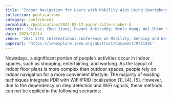 ```yaml
---
title: "Indoor Navigation for Users with Mobility Aids Using Smartphones and Neighborhood Networks"
collection: publications
category: conferences
permalink: /publication/2024-02-17-paper-title-number-5
excerpt: 'Bo Hui; Chen Jiang; Pavani Ankireddy; Wenlu Wang; Wei-Shinn Ku'
date: 2021/12/14
venue: '2021 17th International Conference on Mobility, Sensing and Networking (MSN)'
paperurl: 'https://ieeexplore.ieee.org/abstract/document/9751591'
---
```


Nowadays, a significant portion of people’s activities occur in indoor spaces, such as shopping, entertaining, and working. As the layout of indoor floor plans is more complex than outdoor spaces, people rely on indoor navigation for a more convenient lifestyle. The majority of existing techniques integrate PDR with WiFi/FRID localization [1], [4], [5]. However, due to the dependency on step detection and WiFi signals, these methods can not be applied in the following scenarios:
